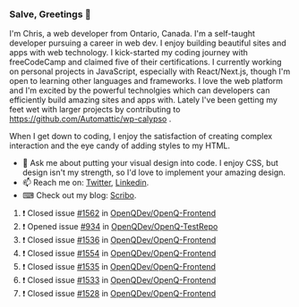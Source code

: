 ### Salve, Greetings 👋

I'm Chris, a web developer from Ontario, Canada. I'm a self-taught developer pursuing a career in web dev. I enjoy building beautiful sites and apps with web technology.
I kick-started my coding journey with freeCodeCamp and claimed five of their certifications.  I currently working on personal projects in JavaScript, especially with React/Next.js, though I'm open to learning other languages and frameworks. I love the web platform and I'm excited by the powerful technolgies which can developers can efficiently build amazing sites and apps with. Lately I've been getting my feet wet with larger projects by contributing to https://github.com/Automattic/wp-calypso .

When I get down to coding, I enjoy the satisfaction of creating complex interaction and the eye candy of adding styles to my HTML. 

- 💬 Ask me about putting your visual design into code. I enjoy CSS, but design isn't my strength, so I'd love to implement your amazing design.
- 📫 Reach me on: [Twitter](https://twitter.com/Christo28120856), [Linkedin](https://www.linkedin.com/in/christopher-stevers-07b9a5204/).
- ⌨ Check out my blog: [Scribo](https://christopherstevers.cf).
<!--
**Christopher-Stevers/Christopher-Stevers** is a ✨ _special_ ✨ repository because its `README.md` (this file) appears on your GitHub profile.

Here are some ideas to get you started:

- 🔭 I’m currently working on ...
- 🌱 I’m currently learning ...
- 👯 I’m looking to collaborate on ...
- 🤔 I’m looking for help with ...
- 😄 Pronouns: ...
- ⚡ Fun fact: ...
-->

<!--START_SECTION:activity-->
1. ❗️ Closed issue [#1562](https://github.com/OpenQDev/OpenQ-Frontend/issues/1562) in [OpenQDev/OpenQ-Frontend](https://github.com/OpenQDev/OpenQ-Frontend)
2. ❗️ Opened issue [#934](https://github.com/OpenQDev/OpenQ-TestRepo/issues/934) in [OpenQDev/OpenQ-TestRepo](https://github.com/OpenQDev/OpenQ-TestRepo)
3. ❗️ Closed issue [#1536](https://github.com/OpenQDev/OpenQ-Frontend/issues/1536) in [OpenQDev/OpenQ-Frontend](https://github.com/OpenQDev/OpenQ-Frontend)
4. ❗️ Closed issue [#1554](https://github.com/OpenQDev/OpenQ-Frontend/issues/1554) in [OpenQDev/OpenQ-Frontend](https://github.com/OpenQDev/OpenQ-Frontend)
5. ❗️ Closed issue [#1535](https://github.com/OpenQDev/OpenQ-Frontend/issues/1535) in [OpenQDev/OpenQ-Frontend](https://github.com/OpenQDev/OpenQ-Frontend)
6. ❗️ Closed issue [#1533](https://github.com/OpenQDev/OpenQ-Frontend/issues/1533) in [OpenQDev/OpenQ-Frontend](https://github.com/OpenQDev/OpenQ-Frontend)
7. ❗️ Closed issue [#1528](https://github.com/OpenQDev/OpenQ-Frontend/issues/1528) in [OpenQDev/OpenQ-Frontend](https://github.com/OpenQDev/OpenQ-Frontend)
<!--END_SECTION:activity-->
